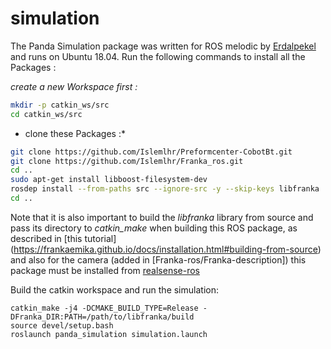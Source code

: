 # simulation


The Panda Simulation package was written for ROS melodic by [Erdalpekel](https://github.com/erdalpekel) </br>  and runs on Ubuntu 18.04. Run the following commands to install all the Packages :

 *create a new Workspace first :*

``` bash
mkdir -p catkin_ws/src
cd catkin_ws/src

```
* clone these Packages :*

``` bash
git clone https://github.com/Islemlhr/Preformcenter-CobotBt.git
git clone https://github.com/Islemlhr/Franka_ros.git
cd ..
sudo apt-get install libboost-filesystem-dev
rosdep install --from-paths src --ignore-src -y --skip-keys libfranka
cd ..
```
Note that it is also important to build the *libfranka* library from source and pass its directory to *catkin_make* when building this ROS package, as described in [this tutorial] (https://frankaemika.github.io/docs/installation.html#building-from-source) and also for the camera (added in [Franka-ros/Franka-description]) this package must be installed from  [realsense-ros](https://github.com/IntelRealSense/realsense-ros.git) </br>

Build the catkin workspace and run the simulation:
```
catkin_make -j4 -DCMAKE_BUILD_TYPE=Release -DFranka_DIR:PATH=/path/to/libfranka/build
source devel/setup.bash
roslaunch panda_simulation simulation.launch
```

